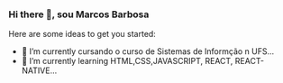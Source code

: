 ### Hi there 👋, sou Marcos Barbosa

Here are some ideas to get you started:

- 🔭 I’m currently cursando o curso de Sistemas de Informção n UFS...
- 🌱 I’m currently learning  HTML,CSS,JAVASCRIPT, REACT, REACT-NATIVE...

